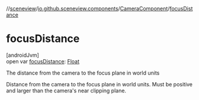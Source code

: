 //[sceneview](../../../index.md)/[io.github.sceneview.components](../index.md)/[CameraComponent](index.md)/[focusDistance](focus-distance.md)

# focusDistance

[androidJvm]\
open var [focusDistance](focus-distance.md): [Float](https://kotlinlang.org/api/latest/jvm/stdlib/kotlin/-float/index.html)

The distance from the camera to the focus plane in world units

Distance from the camera to the focus plane in world units. Must be positive and larger than the camera's near clipping plane.
